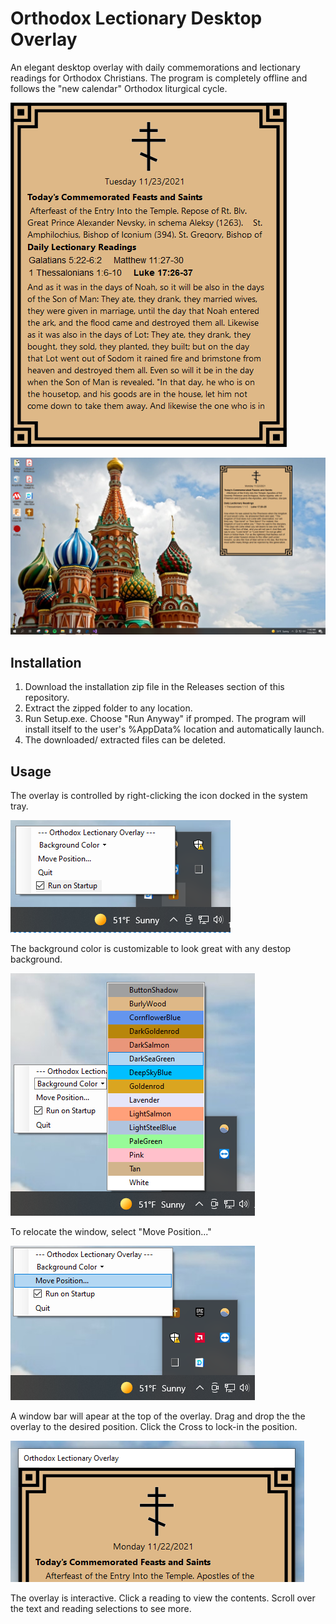 # Orthodox Lectionary Desktop Overlay
An elegant desktop overlay with daily commemorations and lectionary readings for Orthodox Christians.
The program is completely offline and follows the "new calendar" Orthodox liturgical cycle.

![](Pictures/mainform.png)

![](Pictures/desktop.PNG)

## Installation
1. Download the installation zip file in the Releases section of this repository.
2. Extract the zipped folder to any location.
3. Run Setup.exe. Choose "Run Anyway" if promped. The program will install itself to the user's %AppData% location and automatically launch.
4. The downloaded/ extracted files can be deleted.

## Usage
The overlay is controlled by right-clicking the icon docked in the system tray.

![](Pictures/menu.PNG)

The background color is customizable to look great with any destop background.

![](Pictures/colors.PNG)

To relocate the window, select "Move Position..." 

![](Pictures/moveposition.PNG)

A window bar will apear at the top of the overlay. Drag and drop the the overlay to the desired position. Click the Cross to lock-in the position.

![](Pictures/titlebar.PNG)

The overlay is interactive. Click a reading to view the contents. Scroll over the text and reading selections to see more.
